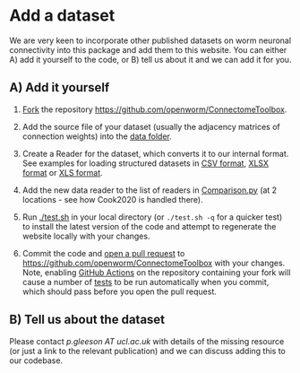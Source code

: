 # Add a dataset

We are very keen to incorporate other published datasets on worm neuronal connectivity into this package and add them to this website. You can either A) add it yourself to the code, or B) tell us about it and we can add it for you. 

## A) Add it yourself

1) [Fork](https://docs.github.com/en/pull-requests/collaborating-with-pull-requests/working-with-forks/fork-a-repo) the repository https://github.com/openworm/ConnectomeToolbox.

2) Add the source file of your dataset (usually the adjacency matrices of connection weights) into the [data folder](https://github.com/openworm/ConnectomeToolbox/tree/main/cect/data).

3) Create a Reader for the dataset, which converts it to our internal format. See examples for loading structured datasets in [CSV format](https://github.com/pgleeson/ConnectomeToolbox/blob/main/cect/Cook2020DataReader.py), [XLSX format](https://github.com/openworm/ConnectomeToolbox/blob/main/cect/Cook2019DataReader.py) or [XLS format](https://github.com/openworm/ConnectomeToolbox/blob/6847151db6a5dc9bc3fea1c5a40d01d1a6b024fa/cect/SpreadsheetDataReader.py). 

4) Add the new data reader to the list of readers in [Comparison.py](https://github.com/openworm/ConnectomeToolbox/blob/6847151db6a5dc9bc3fea1c5a40d01d1a6b024fa/cect/Comparison.py) (at 2 locations - see how Cook2020 is handled there).

5) Run [./test.sh](https://github.com/openworm/ConnectomeToolbox/blob/main/test.sh) in your local directory (or `./test.sh -q` for a quicker test) to install the latest version of the code and attempt to regenerate the website locally with your changes. 

6) Commit the code and [open a pull request](https://docs.github.com/en/pull-requests/collaborating-with-pull-requests/proposing-changes-to-your-work-with-pull-requests/about-pull-requests) to https://github.com/openworm/ConnectomeToolbox with your changes. Note, enabling [GitHub Actions](https://github.com/features/actions) on the repository containing your fork will cause a number of [tests](https://github.com/openworm/ConnectomeToolbox/tree/main/.github/workflows) to be run automatically when you commit, which should pass before you open the pull request. 

## B) Tell us about the dataset

Please contact *p.gleeson AT ucl.ac.uk* with details of the missing resource (or just a link to the relevant publication) and we can discuss adding this to our codebase.

